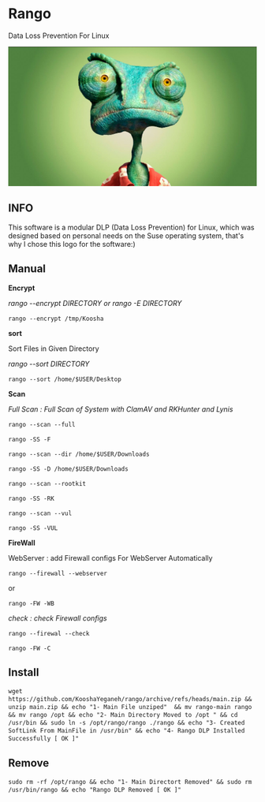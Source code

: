 # Rango

Data Loss Prevention For Linux

![Rango](./static/rango3.jpg)


## INFO

This software is a modular DLP (Data Loss Prevention) for Linux, which was designed based on personal needs on the Suse operating system, that's why I chose this logo for the software:)



## Manual

**Encrypt**

*rango --encrypt DIRECTORY or rango -E DIRECTORY*


```
rango --encrypt /tmp/Koosha
```

**sort**

Sort Files in Given Directory

*rango --sort DIRECTORY*

```
rango --sort /home/$USER/Desktop
```


**Scan**

*Full Scan : Full Scan of System with ClamAV and RKHunter and Lynis*

```
rango --scan --full
```
```
rango -SS -F
```
```
rango --scan --dir /home/$USER/Downloads
```


```
rango -SS -D /home/$USER/Downloads
```

```
rango --scan --rootkit
```
```
rango -SS -RK
```
```
rango --scan --vul
```

```
rango -SS -VUL
```

**FireWall**

WebServer : add Firewall configs For WebServer Automatically

```
rango --firewall --webserver
```
or

```
rango -FW -WB
```

*check : check Firewall configs*

```
rango --firewal --check
```

```
rango -FW -C
```

 



## Install

```
wget https://github.com/KooshaYeganeh/rango/archive/refs/heads/main.zip && unzip main.zip && echo "1- Main File unziped"  && mv rango-main rango && mv rango /opt && echo "2- Main Directory Moved to /opt " && cd /usr/bin && sudo ln -s /opt/rango/rango ./rango && echo "3- Created SoftLink From MainFile in /usr/bin" && echo "4- Rango DLP Installed Successfully [ OK ]"
```


## Remove


```
sudo rm -rf /opt/rango && echo "1- Main Directort Removed" && sudo rm /usr/bin/rango && echo "Rango DLP Removed [ OK ]"
```

